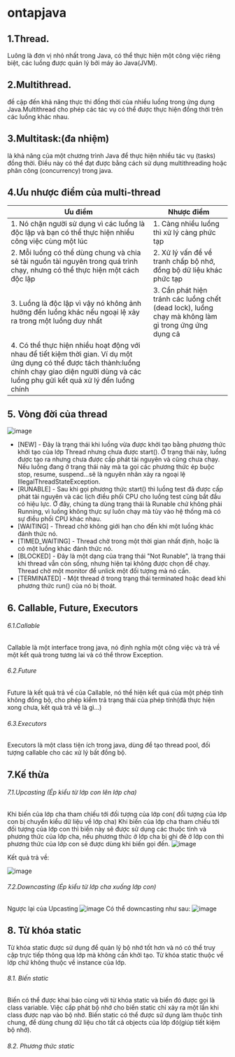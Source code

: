 # ontapjava
## 1.Thread.
Luông là đơn vị nhỏ nhất trong Java, có thể thực hiện một công việc riêng biệt, các luồng được quản lý bởi máy ảo Java(JVM).

## 2.Multithread.
đề cập đến khả năng thực thi đồng thời của nhiều luồng trong ứng dụng Java.Multithread cho phép các tác vụ có thể được thực hiện đồng thời trên
các luồng khác nhau.

## 3.Multitask:(đa nhiệm)
là khả năng của một chương trình Java để thực hiện nhiều tác vụ (tasks) đồng thời. Điều này có thể đạt được bằng cách sử dụng multithreading hoặc phân công
(concurrency) trong java.

## 4.Ưu nhược điểm của multi-thread
| Ưu điểm  |Nhược điểm |
|   ------ | ------ |
|1. Nó chặn người sử dụng vì các luồng là độc lập và bạn có thể thực hiện nhiều công việc cùng một lúc|1. Càng nhiều luồng thì xử lý càng phức tạp|
|2. Mỗi luồng có thể dùng chung và chia sẻ tài nguồn tài nguyên trong quá trình chạy, nhưng có thể thực hiện một cách độc lập|2. Xử lý vấn đề về tranh chấp bộ nhớ, đồng bộ dữ liệu khác phức tạp       |
|3. Luồng là độc lập vì vậy nó không ảnh hưởng đến luồng khác nếu ngoại lệ xảy ra trong một luồng duy  nhất|3. Cần phát hiện tránh các luồng chết (dead lock), luồng chạy mà không làm gì trong ứng ứng dụng cả|
|4. Có thể thực hiện nhiều hoạt động với nhau để tiết kiệm thời gian. Ví dụ một ứng dụng có thể được tách thành:luồng chính chạy giao diện người dùng và các luồng phụ gửi kết quả xử lý đến luồng chính||

## 5. Vòng đời của thread
![image](https://user-images.githubusercontent.com/73598267/224602745-0c21da03-aee9-427c-89a3-c1fb1c928196.png)

- [NEW] - Đây là trạng thái khi luồng vừa được khởi tạo bằng phương thức khởi tạo của lớp Thread nhưng chưa được start(). Ở trạng thái này, luồng được tạo ra nhưng chưa được cấp phát tài nguyên và cũng chưa chạy. Nếu luồng đang ở trạng thái này mà ta gọi các phương thức ép buộc stop, resume, suspend...sẽ là nguyên nhân xảy ra ngoại lệ IllegalThreadStateException.
- [RUNABLE] - Sau khi gọi phương thức start() thì luồng test đã được cấp phát tài nguyên và các lịch điều phối CPU cho luồng test cũng bắt đầu có hiệu lực. Ở đây, chúng ta dùng trạng thái là Runable chứ không phải Running, vì luồng không thực sự luôn chạy mà tùy vào hệ thống mà có sự điều phối CPU khác nhau.
- [WAITING] - Thread chờ không giới hạn cho đến khi một luồng khác đánh thức nó.
- [TIMED_WAITING] - Thread chờ trong một thời gian nhất định, hoặc là có một luồng khác đánh thức nó.
- [BLOCKED] - Đây là một dạng của trạng thái "Not Runable", là trạng thái khi thread vẫn còn sống, nhưng hiện tại không được chọn để chạy. Thread chờ một monitor để unlick một đối tượng mà nó cần.
- [TERMINATED] - Một thread ở trong trạng thái terminated hoặc dead khi phương thức run() của nó bị thoát.

## 6. Callable, Future, Executors
###### 6.1.Callable
Callable là một interface trong java, nó định nghĩa một công việc và trả về một kết quả trong tương lai và có thể throw Exception.
###### 6.2.Future
Future là kết quả trả về của Callable, nó thể hiện kết quá của một phép tính không đồng bộ, cho phép kiểm trả trạng thái của phép tính(đã thực hiện xong chưa, kết quả trả về là gì...)
###### 6.3.Executors
Executors là một class tiện ích trong java, dùng để tạo thread pool, đối tượng callable cho các xử lý bất đồng bộ.

## 7.Kế thừa
###### 7.1.Upcasting (Ép kiểu từ lớp con lên lớp cha)
Khi biến của lớp cha tham chiếu tới đối tượng của lớp con( đối tượng của lớp con bị chuyển kiểu dữ liệu về lớp cha)
Khi biến của lớp cha tham chiếu tới đối tượng của lớp con thì biến này sẽ được sử dụng các thuộc tính và phương thức của lớp cha, nếu phương thức ở lớp cha bị ghi đè ở lớp con thì phương thức của lớp con sẽ được dùng khi biến gọi đến.
![image](https://user-images.githubusercontent.com/73598267/225805209-b983c5dd-1039-4a76-9bf2-f952a8adbe48.png)

Kết quả trả về: 

![image](https://user-images.githubusercontent.com/73598267/225805303-134dc81a-7593-44a2-ad07-45619905b9f5.png)

###### 7.2.Downcasting (Ép kiểu từ lớp cha xuống lớp con)
Ngược lại của Upcasting
![image](https://user-images.githubusercontent.com/73598267/225804728-a73fbcbb-1f92-4e19-b4ac-7d812f1ddefa.png)
Có thể downcasting như sau:
![image](https://user-images.githubusercontent.com/73598267/225805120-a1d8d38f-763f-40b5-a982-d2bec3f80dba.png)

## 8. Từ khóa static 
Từ khóa static được sử dụng để quản lý bộ nhớ tốt hơn và nó có thể truy cập trực tiếp thông qua lớp mà không cần khởi tạo. Từ khóa static thuộc về lớp chứ không thuộc về instance của lớp.

###### 8.1. Biến static
Biến có thể được khai báo cùng với từ khóa static và biến đó được gọi là class variable. Việc cấp phát bộ nhớ cho biến static chỉ xảy ra một lần khi class được nạp vào bộ nhớ.
Biến static có thể được sử dụng làm thuộc tính chung, để dùng chung dữ liệu cho tất cả objects của lớp đó(giúp tiết kiệm bộ nhớ).

###### 8.2. Phương thức static

